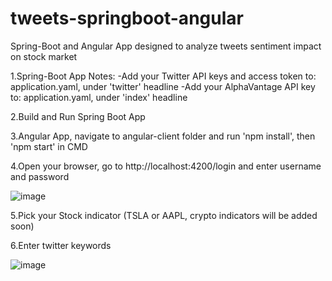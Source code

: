 # tweets-springboot-angular
Spring-Boot and Angular App designed to analyze tweets sentiment impact on stock market

1.Spring-Boot App Notes:
  -Add your Twitter API keys and access token to: application.yaml, under 'twitter' headline
  -Add your AlphaVantage API key to: application.yaml, under 'index' headline
  
2.Build and Run Spring Boot App

3.Angular App, navigate to angular-client folder and run 'npm install', then 'npm start' in CMD

4.Open your browser, go to http://localhost:4200/login and enter username and password

![image](https://user-images.githubusercontent.com/25110258/127740208-034962b0-00d1-4cbd-8e67-1bda8b378db9.png)

5.Pick your Stock indicator (TSLA or AAPL, crypto indicators will be added soon) 

6.Enter twitter keywords 

![image](https://user-images.githubusercontent.com/25110258/127740248-39c3a043-6b0c-4755-aa15-00814bd9d227.png)


